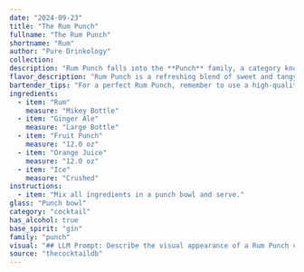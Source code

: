 ```yaml
---
date: "2024-09-23"
title: "The Rum Punch"
fullname: "The Rum Punch"
shortname: "Rum"
author: "Pure Drinkology"
collection:
description: "Rum Punch falls into the **Punch** family, a category known for its communal origins. This specific concoction likely emerged in the Caribbean, blending the tropical flavors of rum, fruit punch, and orange juice with the refreshing fizz of ginger ale.  "
flavor_description: "Rum Punch is a refreshing blend of sweet and tangy flavors. The rum provides a warm, boozy base, while the ginger ale adds a subtle spice and fizz. The fruit punch contributes a vibrant sweetness, and the orange juice adds a citrusy tartness. The ice chills the drink to perfection, creating a harmonious balance of flavors. "
bartender_tips: "For a perfect Rum Punch, remember to use a high-quality rum, as it's the star of the show.  Start with a good base of fruit punch, then add a splash of orange juice for brightness.  Keep the ginger ale light, just enough to add a hint of fizz.  Don't over-ice it - just enough to chill the drink.  And most importantly, taste as you go to adjust sweetness and balance.  Garnish with a cherry or orange slice for a festive touch. "
ingredients:
  - item: "Rum"
    measure: "Mikey Bottle"
  - item: "Ginger Ale"
    measure: "Large Bottle"
  - item: "Fruit Punch"
    measure: "12.0 oz"
  - item: "Orange Juice"
    measure: "12.0 oz"
  - item: "Ice"
    measure: "Crushed"
instructions:
  - item: "Mix all ingredients in a punch bowl and serve."
glass: "Punch bowl"
category: "cocktail"
has_alcohol: true
base_spirit: "gin"
family: "punch"
visual: "## LLM Prompt: Describe the visual appearance of a Rum Punch cocktail. **Consider the following aspects:*** **Color:**  What are the dominant colors of the cocktail?  Is it a vibrant, clear hue, or a more muted, cloudy shade?  Does it have any layers or gradients?* **Transparency:** Is the drink transparent, translucent, or opaque?* **Texture:**  Does the cocktail have a smooth, silky texture, or is it more bubbly and frothy?* **Garnish:**  Does it have any garnishes? If so, what kind? (e.g., fruit slices, cherries, sprigs of mint)* **Glassware:**  What kind of glass is the cocktail served in? (e.g., hurricane glass, highball glass, tiki mug)**Example:**Imagine a **bright orange, translucent** Rum Punch. The **bubbly, frothy** drink is **layered**, with a **golden** layer of rum at the bottom, giving way to a **brighter orange** shade of fruit punch and ginger ale. It's served in a **classic hurricane glass**, garnished with a **slice of orange** and a **maraschino cherry**. "
source: "thecocktaildb"
---
```


